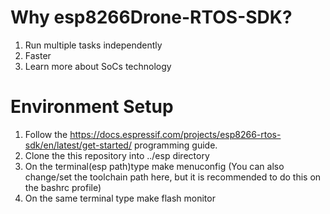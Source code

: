 # Why esp8266Drone-RTOS-SDK?
1. Run multiple tasks independently
2. Faster
3. Learn more about SoCs technology


# Environment Setup
1. Follow the https://docs.espressif.com/projects/esp8266-rtos-sdk/en/latest/get-started/ programming guide.
2. Clone the this repository into ../esp directory
3. On the terminal(esp path)type make menuconfig (You can also change/set the toolchain path here, but it is recommended to do this on the bashrc profile)
4. On the same terminal type make flash monitor
